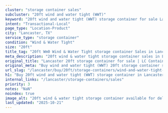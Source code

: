 ```yaml
---
cluster: "storage container sales"
subcluster: "20ft wind and water tight (WWT)"
keyword: "20ft wind and water tight (WWT) storage container for sale Lancaster, TX"
intent: "Transactional-Local"
page_type: "Location-Product"
city: "Lancaster, TX"
service_type: "storage container"
condition: "Wind & Water Tight"
size: "20ft"
title_tag: "20ft Wm0 Wind & Water Tight storage container Sales in Lancaster | LC Container"
meta_description: "20ft wind & water tight storage container sales in Lancaster. Fast delivery, competitive pricing. Serving storage containers area. Quote ID: 95N. Call (214) 524-4168 for your free quote today."
original_title: "Lancaster 20ft storage container for sale | LC Container"
original_meta: "Buy wind and water tight (WWT) 20ft storage container sale with local delivery in Lancaster, TX. LC Container — local Since 2003. Request a fast quote today."
url_slug: "/lancaster/buy/20ft/storage-containers/wind-and-water-tight-wwt"
h1: "Buy 20ft wind and water tight (WWT) storage container in Lancaster"
internal_links: "/lancaster/storage-containers/sales"
priority: 3
notes: "NaN"
noindex: true
image_alt: "20ft wind & water tight storage container available for delivery in Lancaster"
last_updated: "2025-10-21"
---
```


<!-- TODO: Add unique city/inventory copy, images, and internal links here. -->
